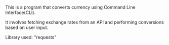 This is a program that converts currency using Command Line Interface(CLI).

It involves fetching exchange rates from an API and performing conversions based on user input.

Library used: "requests"